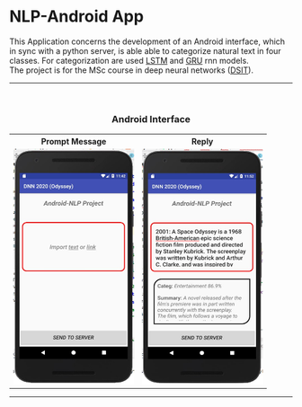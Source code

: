 # NLP-Android App

This Application concerns the development of an Android interface, which in sync with a python server, is able able to categorize natural text in four classes. 
For categorization are used [LSTM](https://en.wikipedia.org/wiki/Long_short-term_memory)  and [GRU](https://en.wikipedia.org/wiki/Gated_recurrent_unit) rnn models. <br>
The project is for the MSc course in deep neural networks ([DSIT](http://dsit.di.uoa.gr/)).

***
<br> 

<h3 style="text-align:center"> Android Interface</h3>
 


 
 <table  >
   <tr >
    <th>Prompt Message</th>
    <th>Reply</th>
  </tr>
  <tr >
    <td><img src="photos/UserInterface.jpg" width="215" height="420" /></td>
    <td><img src="photos/ui_SpOdyssey.jpg"width="215" height="420"/></td>
  </tr>

</table> 


***
